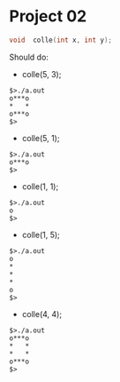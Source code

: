 # Project 02
```C
void  colle(int x, int y);
```
Should do:

- colle(5, 3);

```
$>./a.out
o***o
*   *
o***o
$>
```

- colle(5, 1);

```
$>./a.out
o***o
$>
```

- colle(1, 1);

```
$>./a.out
o
$>
```

- colle(1, 5);

```
$>./a.out
o
*
*
*
o
$>
```

- colle(4, 4);

```
$>./a.out
o***o
*   *
*   *
o***o
$>
```
